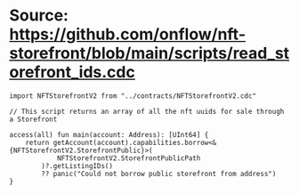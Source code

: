# Source: https://github.com/onflow/nft-storefront/blob/main/scripts/read_storefront_ids.cdc

```
import NFTStorefrontV2 from "../contracts/NFTStorefrontV2.cdc"

// This script returns an array of all the nft uuids for sale through a Storefront

access(all) fun main(account: Address): [UInt64] {
    return getAccount(account).capabilities.borrow<&{NFTStorefrontV2.StorefrontPublic}>(
            NFTStorefrontV2.StorefrontPublicPath
        )?.getListingIDs()
        ?? panic("Could not borrow public storefront from address")
}

```
